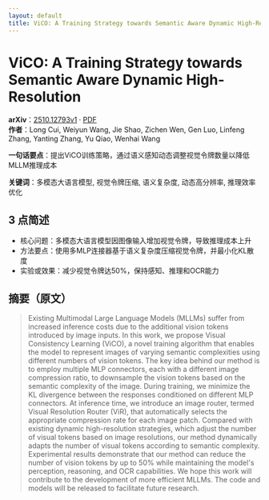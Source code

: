 ```yaml
---
layout: default
title: ViCO: A Training Strategy towards Semantic Aware Dynamic High-Resolution
---
```


# ViCO: A Training Strategy towards Semantic Aware Dynamic High-Resolution
**arXiv**：[2510.12793v1](https://arxiv.org/abs/2510.12793) · [PDF](https://arxiv.org/pdf/2510.12793.pdf)  
**作者**：Long Cui, Weiyun Wang, Jie Shao, Zichen Wen, Gen Luo, Linfeng Zhang, Yanting Zhang, Yu Qiao, Wenhai Wang  

**一句话要点**：提出ViCO训练策略，通过语义感知动态调整视觉令牌数量以降低MLLM推理成本

**关键词**：多模态大语言模型, 视觉令牌压缩, 语义复杂度, 动态高分辨率, 推理效率优化

## 3 点简述
- 核心问题：多模态大语言模型因图像输入增加视觉令牌，导致推理成本上升
- 方法要点：使用多MLP连接器基于语义复杂度压缩视觉令牌，并最小化KL散度
- 实验或效果：减少视觉令牌达50%，保持感知、推理和OCR能力

## 摘要（原文）

> Existing Multimodal Large Language Models (MLLMs) suffer from increased
> inference costs due to the additional vision tokens introduced by image inputs.
> In this work, we propose Visual Consistency Learning (ViCO), a novel training
> algorithm that enables the model to represent images of varying semantic
> complexities using different numbers of vision tokens. The key idea behind our
> method is to employ multiple MLP connectors, each with a different image
> compression ratio, to downsample the vision tokens based on the semantic
> complexity of the image. During training, we minimize the KL divergence between
> the responses conditioned on different MLP connectors. At inference time, we
> introduce an image router, termed Visual Resolution Router (ViR), that
> automatically selects the appropriate compression rate for each image patch.
> Compared with existing dynamic high-resolution strategies, which adjust the
> number of visual tokens based on image resolutions, our method dynamically
> adapts the number of visual tokens according to semantic complexity.
> Experimental results demonstrate that our method can reduce the number of
> vision tokens by up to 50% while maintaining the model's perception, reasoning,
> and OCR capabilities. We hope this work will contribute to the development of
> more efficient MLLMs. The code and models will be released to facilitate future
> research.

